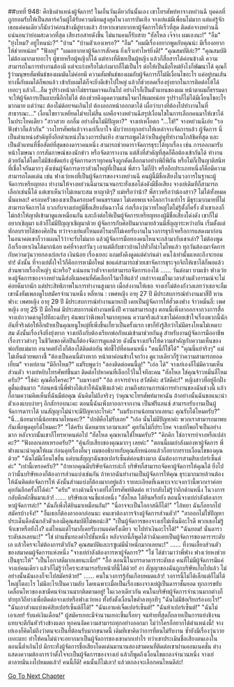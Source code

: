 ##บทที่ 948: ศึกชิงตำแหน่งผู้จัดการ!
ในเย็นวันเดียวกันนั้นเอง
เขาโทรศัพท์หาจางหย่วนฉี บุคคลที่ถูกยอมรับให้เป็นสตาร์ควีนผู้ได้รับความนิยมสูงสุดในวงการบันเทิง จางเย่แม้มีเพื่อนไม่มาก แต่แค่รู้จักเธอแค่คนเดียวก็นับว่าค่อนข้างมีลู่ทางแล้ว ถ้าหากเขาอยากหาผู้จัดการให้เร็วที่สุด ติดต่อจางหย่วนฉีแน่นอนว่าย่อมสะดวกที่สุด
เสียงรอสายดังขึ้น
ไม่นานคนก็รับสาย
"ฮัลโหล เจ๊จาง ผมเองนะ!"
"อืม"
"ยุ่งไหม? อยู่ไหนน่ะ?"
"บ้าน"
"บ้านตัวเองเหรอ?"
"อืม"
"ผมมีเรื่องอยากพูดกับคุณน่ะ มีเรื่องอยากให้ช่วยหน่อย"
"ฟังอยู่"
"ผมอยากหาผู้จัดการสักคน ยิ่งเร็วเท่าไหร่ยิ่งดี!"
"คุณสมบัติล่ะ?"
"คุณสมบัติไม่ต้องมากมายอะไร ผู้ชายหรือผู้หญิงก็ได้ แต่ทางที่ดีขอเป็นผู้หญิง แล้วก็สื่อสารได้ค่อนข้างดี ความสามารถในการทำงานต้องมี แต่จะเก่งหรือไม่เก่งมากก็ไม่เป็นไร ต่อให้เป็นมือใหม่ยังไงก็พัฒนาได้ คุณก็รู้ว่ามนุษยสัมพันธ์ของผมมันไม่ค่อยมี ความสัมพันธ์ของผมกับผู้จัดการก็ไม่มีเงื่อนไขอะไร แค่อยู่บนเส้นทางนี้กับผมได้ก็พอแล้ว เข้ากับผมได้ก็จะยิ่งดีเข้าไปใหญ่ แล้วก็ช่วยลดเรื่องยุ่งยากในการติดต่อให้ได้เยอะๆ แล้วก็...อืม รูปร่างหน้าตาไม่ธรรมดาจนเกินไป อย่างไรก็เป็นตัวแทนของผม หน้าตาผมก็ธรรมดา จะให้ผู้จัดการเป็นแบบนี้อีกไม่ได้ ต้องช่วยดึงดูดความสนใจมาให้ผมหน่อย รูปร่างก็ไม่ได้มีเงื่อนไขอะไรมากมาย แต่ว่านะ ต้องไม่ด้อยจนเกินไป ต้องออกหน้าออกตาได้ เผื่อว่าบางทีต้องไปทำงานในที่สาธารณะ..."
เงื่อนไขยาวเหยียดไม่จบไม่สิ้น
ผลคือจางหย่วนฉีสรุปเงื่อนไขในการเลือกคนมาให้เขาได้ในประโยคเดียว "สาวสวย อกอึ๋ม อย่างอื่นไม่มีปัญหา?"
จางเย่เหงื่อตก "...ใช่!"
จางหย่วนฉีเอ่ย "รอฟังข่าวก็แล้วกัน"
วางโทรศัพท์แล้วจางเย่ก็เบาใจ นับว่ายกทุกอย่างให้เหล่าจางจัดการแล้ว
ผู้จัดการ นี่เป็นตำแหน่งสำคัญยิ่งอีกตำแหน่งในวงการบันเทิง สามารถพูดได้ว่าเป็นคู่หูที่ทำงานใกล้ชิดที่สุด และเป็นตัวแทนที่ซื่อสัตย์ที่สุดของดาราคนหนึ่ง สามารถช่วยดาราจัดการธุระได้ทุกเรื่อง เช่น การออกมารับหน้าโฆษณา การสัมภาษณ์ของนักข่าว หรือจัดตารางงาน แต่สิ่งที่สำคัญที่สุดก็คือต้องเข้ากันได้ ทำงานด้วยกันได้โดยไม่มีข้อขัดแย้ง ผู้จัดการดาราทุกคนจึงถูกคัดเลือกมาอย่างพิถีพิถัน หรือไม่ก็เป็นญาติสนิทที่เชื่อใจกันมากๆ ดังเช่นผู้จัดการดาราส่วนใหญ่ที่เป็นแม่ พี่สาว ไม่ก็ป้า หรืออีกประเภทหนึ่งก็คือมีความสามารถโดดเด่น เช่น ฟางเว่ยหงที่เป็นผู้จัดการของจางหย่วนฉี คนผู้นี้มีชื่อเสียงในวงการในฐานะผู้จัดการเหรียญทอง ทำงานให้จางหย่วนฉีมานานจนกระทั่งเธอโด่งดังมีชื่อเสียง
จางเย่เดิมทีก็สามารถเลือกเช่นนี้ได้ แต่เขาเห็นว่าไม่เหมาะสม
หาญาติๆ?
แม่หรือว่าน้า?
พี่สาวหรือว่าน้องสาว?
ไม่ได้ทั้งหมดนั่นแหละ!
ครอบครัวของเขาเป็นครอบครัวคนธรรมดา ไม่เคยพบเจอโลกกว้างเท่าไร มีธุระมากมายที่ไม่สามารถจัดการได้ บวกกับจางเย่อยู่มีชื่อเสียงอันฉาวโฉ่ ก่อเรื่องวุ่นวายใหญ่โตไม่รู้ตั้งกี่ครั้ง ตัวเขาเองก็ไม่กล้าให้ญาติเข้ามาดูแลเหมือนกัน
และถึงต่อให้เป็นผู้จัดการเหรียญทองผู้มีชื่อเสียงโด่งดัง เขาก็ไม่อยากเชิญมา แล้วก็ไม่มีปัญญาเชิญมาด้วย ผู้จัดการกับศิลปินมากมายล้วนมีสัญญาระหว่างกัน เริ่มตั้งแต่หักลบรายได้ของศิลปิน ทว่าจางเย่แต่ไหนแต่ไรมาก็ไม่เคยรับงานในวงการธุรกิจหรือการแสดงมาก่อน ในอนาคตเขาก็วางแผนไว้ว่าจะรับไม่มาก แล้วผู้จัดการมือทองคนไหนจะกล้ามากับเขาเล่า? ไม่ต้องพูดถึงเรื่องหาเงินได้มากน้อย แค่ที่จางเย่วันๆ เอาแต่ตีกับชาวบ้านไปทั่วก็น่าโมโหแล้ว ทุกวันต้องมาจัดการกับความวุ่นวายกองเบ้อเร่อ เงินน้อย เรื่องเยอะ แถมยังดึงดูดแต่คำก่นด่า คนโง่เท่านั้นแหละถึงจะยอมทำ!
ดังนั้น ที่จางเย่ตั้งใจไว้ก็คือการหามือใหม่ ขอแค่สามารถช่วยเขาจัดการธุระจุกจิกให้เขาได้ก็พอแล้ว ส่วนพวกเรื่องใหญ่ๆ น่ะหรือ? แน่นอนว่าตัวจางเย่สามารถจัดการเองได้
……
วันต่อมา
ยามเช้า
ฟางเว่ยหงผู้จัดการของจางหย่วนฉีส่งอีเมลคนที่คัดเลือกไว้มาให้แล้ว!
เหล่าจางแม้ในเวลาส่วนตัวอารมณ์จะไม่ค่อยดีมากนัก แต่ประสิทธิภาพในการทำงานสูงมาก เมื่อส่งงานให้เธอ จางเย่ไม่ต้องกังวลเลยว่าเธอจะลืม
เขานั่งฮัมเพลงดูใบสมัครจำนวนหนึ่ง
หลี่หาน : เพศหญิง อายุ 27 ปี มีประสบการณ์ทำงานมาสี่ปี
หานฟาง: เพศหญิง อายุ 29 ปี มีประสบการณ์ทำงานมาหกปี เคยเป็นผู้จัดการให้ฮั่วตงฟาง
จ้าวหมิ่นลี่: เพศหญิง อายุ 25 ปี มือใหม่ มีประสบการณ์ทำงานหนึ่งปี ความสามารถสูง ตอนนี้เพิ่งลาออกจากวงการสื่อ
จางเย่กวาดตาดูไปทีละฉบับๆ ค้นพบว่าพึงพอใจมากทุกคน ความจริงแล้วเขาไม่ค่อยเข้าใจเรื่องพวกนี้นัก อันที่จริงต่อให้อีกฝ่ายเป็นคุณหนูใหญ่ที่เพิ่งขึ้นเกี้ยวเป็นครั้งแรก เขาก็ยังรู้สึกว่าไม่มีตรงไหนไม่เหมาะสม ดังนั้นเรื่องจึงยิ่งยุ่งยาก จางเย่ถึงกับต้องเรียกพ่อกับแม่เข้ามาช่วยกันดู สำหรับงานผู้จัดการมืออาชีพ เรื่องราวต่างๆ ในชีวิตของศิลปินก็ต้องจัดการดูแลด้วย ดังนั้นจางเย่จึงให้ความสำคัญกับความเห็นของพ่อกับแม่มาก อนาคตยังไงก็ต้องได้ติดต่อกัน
พ่อชี้ไปที่คนคนหนึ่ง "คนนี้ก็ใช้ได้"
"คุณนี่แย่จริงๆ" แม่ไม่เห็นด้วยพลางชี้ "ต้องเป็นคนนี้ต่างหาก หน้าตาค่อนข้างใจกว้าง ดูแวบเดียวก็รู้ว่าความสามารถยอดเยี่ยม"
จางเย่ถาม "มีอีกไหม?"
แม่รีบพูดว่า "ลองติดต่อคนนี้ดู!"
"เอ่อ ได้" จางเย่เองก็ไม่มีความเห็นส่วนตัว
จางเย่หยิบโทรศัพท์ขึ้นมา ติดต่อไปหาคนที่เลือกไว้ในใจทีละคน
"ฮัลโหล ใช่คุณจ้าวหมิ่นลี่ไหมครับ?"
"ใช่ค่ะ คุณคือใครคะ?"
"ผมจางเย่"
"อ้อ อาจารย์จาง สวัสดีค่ะ สวัสดีค่ะ!" หญิงสาวที่อยู่อีกฝั่งดูตื่นเต้นมาก "ก่อนหน้านี้พี่ฟางได้เล่าให้ฉันฟังแล้วค่ะ ถามถึงสถานการณ์การทำงานของฉันช่วงนี้ แล้วก็ถามความคิดเห็นที่ฉันมีต่อคุณ ฉันคิดไม่ถึงจริงๆ ว่าคุณจะโทรศัพท์มาหาฉัน ถ้าอย่างนั้นฉันขอแนะนำตัวเองแบบง่ายๆ อีกสักรอบนะคะ ตอนนี้ฉันเพิ่งลาออกจากงาน เป็นฟรีแลนซ์ สามารถรับงานเป็นผู้จัดการดาราได้ บนสัญญาไม่น่าจะมีปัญหาอะไรค่ะ"
"ผมรับงานน้อยมากเลยนะ คุณรับได้ไหมครับ?"
"นี่...น้อยมากนี่น้อยขนาดไหนคะ?"
"ปกติคือไม่รับเลย"
"เอ้อ นั่นไม่มีปัญหาค่ะ พวกเราสามารถมาพบกันเพื่อพูดคุยได้ไหมคะ?"
"ได้ครับ นัดหมายเวลามาเลย"
คุยกันไม่กี่ประโยค จางเย่ก็พอใจเป็นอย่างมาก
หลังจากนั้นเขาก็โทรหาคนต่อไป
"ฮัลโหล คุณหานใช่ไหมครับ?"
"คิกคิก ใช่อาจารย์จางหรือเปล่าคะ?"
"ฟังออกเลยเหรอครับ?"
"คุ้นกับเสียงของคุณมากๆ เลยค่ะ"
"ตอนนี้ผมกำลังมองหาผู้จัดการ พี่ฟางแนะนำคุณให้ผม ก่อนคุยเรื่องอื่นๆ ผมขออธิบายกับคุณสักหน่อยแล้วก็อยากทราบเงื่อนไขของคุณด้วย"
"ฉันไม่มีเงื่อนไขอื่น แค่บนสัญญาฉันขอเปอร์เซ็นต์ค่อนข้างมาก ฉันต้องการสามสิบเปอร์เซ็นต์ค่ะ"
"เท่านี้เหรอครับ?"
"ถ้าหากคุณมีบริษัทจัดการล่ะก็ บริษัทก็สามารถจัดหาผู้จัดการให้คุณได้ ยิ่งไปกว่านั้นบริษัทเองก็ต้องการส่วนแบ่งเช่นกัน ถ้าหากฉันทำงานเป็นผู้จัดการให้คุณ ธุระมากมายล้วนต้องให้ฉันติดต่อจัดการให้ ดังนั้นส่วนแบ่งก็ต้องมากอยู่แล้ว รายละเอียดที่เฉพาะเจาะจงกว่านี้พวกเราค่อยคุยกันอีกครั้งก็ได้ค่ะ"
"ครับ"
ทางด้านนี้จางเย่ไล่โทรศัพท์ติดต่อ
ทว่ากลับไม่รู้ว่าอีกด้านหนึ่ง ในวงการกลับคึกคักขึ้นมาแล้ว!
……
บริษัทเอเจนซี่แห่งหนึ่ง
"ฮัลโหล ได้ยินหรือยัง ตอนนี้จางเย่กำลังต้องการหาผู้จัดการล่ะ!"
"ฉันก็เพิ่งได้ยินมาเหมือนกัน!"
"นี่อาจจะเป็นโอกาสดีก็ได้!"
"ไอ้หยา ฉันก็อยากไปสมัครบ้างจัง!"
"งั้นเธอก็ต้องลาออกก่อนนะ คนเขาต้องการจ้างผู้จัดการส่วนตัว!"
"ลาออกไม่ใช่ปัญหา ประเด็นคือฉันกลัวตัวเองมีคุณสมบัติไม่พอน่ะสิ"
"เป็นผู้จัดการของจางเย่ไม่เห็นมีอะไรดี พวกเธอไม่รู้จักเขาหรือยังไง? แต่ไหนแต่ไรมาก็เคยรับงานแค่ครั้งเดียว จะไปทำเงินอะไรได้!"
"ฉันยอม! นั่นดาราระดับเอเลยนะ!"
"ใช่ ผ่านชั้นทองคำไปชั้นหนึ่ง หลังจากนี้ก็พูดได้ว่าฉันเคยเป็นผู้จัดการของดาราระดับเอ แล้วใครจะไม่ต้องการตัวกัน? คุณสมบัติและเรซูเม่มีน้ำหนักมากเลยนะ!"
……
ที่งานเลี้ยงส่วนตัวของสมาคมผู้จัดการแห่งหนึ่ง
"จางเย่กำลังต้องการหาผู้จัดการ?"
"ใช่ ได้ข่าวมาว่าพี่ฟาง ฟางเว่ยหงช่วยเป็นธุระให้"
"เป็นโอกาสดีมากเลยนะเนี่ย!"
"อื้อ ตอนนี้ในบรรดาดาราระดับเอ คนที่ไม่มีผู้จัดการมีแค่จางเย่คนเดียว แล้วก็ไม่รู้ว่าใครจะสามารถรับหน้าที่นี้ได้ด้วย! อา สัญญาของฉันถูกบริษัทเก็บไปแล้ว ไม่อย่างนั้นฉันเองก็จะไปสมัครด้วย!"
……
คนในวงการรู้กันเกือบหมดแล้ว!
วงการนี้ไม่ได้เล็กแต่ก็ไม่ได้ใหญ่โตอะไร ไม่มีอะไรเป็นความลับ โดยเฉพาะเมื่อเป็นเรื่องของจางเย่ผู้เป็นดาราชั้นยอด ทุกการขยับเคลื่อนไหวของเขามีคนจำนวนมากติดตามอยู่!
ในเวลาเดียวกัน คนในบริษัทผู้จัดการจำนวนมากต่างก็ทำทุกวิถีทางเพื่อติดต่อจางเย่หรือฟางเว่ยหง ทั้งยังตั้งเงื่อนไขต่ำลงทุกทีๆ
"ฉันไม่มีข้อเรียกร้องอะไร!"
"ฉันเอาส่วนแบ่งแค่สิบเปอร์เซ็นต์ก็ได้!"
"ฉันเอาแค่เจ็ดเปอร์เซ็นต์!"
"ฉันห้าเปอร์เซ็นต์!"
"ฉันไม่เอาเลย! รับแค่เงินเดือน!"
ผู้สมัครเยอะมีจำนวนเยอะขึ้นเรื่อยๆ จนท้ายที่สุดก็กลายเป็นการแย่งชิงจนแทบจะตีกันหัวร้างข้างแตก ทุกคนงัดความสามารถทุกอย่างออกมา ไม่ว่าใครก็อยากได้ตำแหน่งนี้!
จางเย่เองก็คิดไม่ถึงว่าตนจะเป็นที่ต้อนรับมากขนาดนี้ เดิมทีเขาคิดว่าการที่ตนไม่รับงาน ซ้ำยังมีเรื่องวุ่นวายเยอะแยะ ทำให้คนไม่น่าจะอยากมาเป็นผู้จัดการของเขามากเท่าไร ทว่าเขาประเมินชื่อเสียงตนเองในตอนนี้ต่ำเกินไป มีกระทั่งผู้จัดการชื่อเสียงโดดเด่นมานานสองสามคนที่ติดต่อเขาผ่านคอนเนคชั่น ต่างแสดงความต้องการว่าตั้งใจจะเป็นผู้จัดการของจางเย่ แล้วก็พูดถึงเงื่อนไขตกลงจำนวนหนึ่ง
จางเย่ตาลายมึนงงไปหมดแล้ว!
คนนี้ก็ดี!
คนนั้นก็ไม่เลว!
แล้วตกลงจะเลือกคนไหนดีล่ะ!


[Go To Next Chapter]( ./49.md)